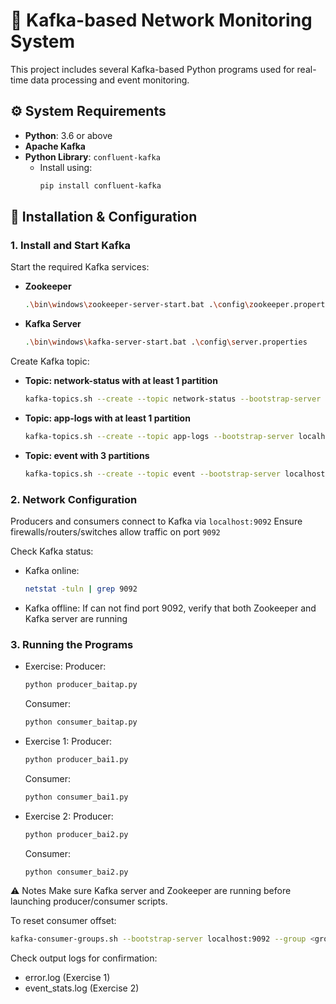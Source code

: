 # 📡 Kafka-based Network Monitoring System

This project includes several Kafka-based Python programs used for real-time data processing and event monitoring.

## ⚙️ System Requirements

- **Python**: 3.6 or above
- **Apache Kafka**
- **Python Library**: `confluent-kafka`
  - Install using:
    ```bash
    pip install confluent-kafka
    ```

## 🔧 Installation & Configuration

### 1. Install and Start Kafka

Start the required Kafka services:

- **Zookeeper**
  ```bash
  .\bin\windows\zookeeper-server-start.bat .\config\zookeeper.properties
  ```
- **Kafka Server**
  ```bash
  .\bin\windows\kafka-server-start.bat .\config\server.properties
  ```

Create Kafka topic:

- **Topic: network-status with at least 1 partition**
  ```bash
  kafka-topics.sh --create --topic network-status --bootstrap-server localhost:9092 --partitions 1 --replication-factor 1
  ```
- **Topic: app-logs with at least 1 partition**
  ```bash
  kafka-topics.sh --create --topic app-logs --bootstrap-server localhost:9092 --partitions 1 --replication-factor 1
  ```
- **Topic: event with 3 partitions**
  ```bash
  kafka-topics.sh --create --topic event --bootstrap-server localhost:9092 --partitions 3 --replication-factor 1
  ```

### 2. Network Configuration

Producers and consumers connect to Kafka via `localhost:9092`
Ensure firewalls/routers/switches allow traffic on port `9092`

Check Kafka status:

- Kafka online:
  ```bash
  netstat -tuln | grep 9092
  ```
- Kafka offline:
  If can not find port 9092, verify that both Zookeeper and Kafka server are running

### 3. Running the Programs

- Exercise:
  Producer:
  ```bash
  python producer_baitap.py
  ```
  Consumer:
  ```bash
  python consumer_baitap.py
  ```
- Exercise 1:
  Producer:
  ```bash
  python producer_bai1.py
  ```
  Consumer:
  ```bash
  python consumer_bai1.py
  ```
- Exercise 2:
  Producer:
  ```bash
  python producer_bai2.py
  ```
  Consumer:
  ```bash
  python consumer_bai2.py
  ```

⚠️ Notes
Make sure Kafka server and Zookeeper are running before launching producer/consumer scripts.

To reset consumer offset:

```bash
kafka-consumer-groups.sh --bootstrap-server localhost:9092 --group <group-id> --reset-offsets --to-earliest --execute --topic <topic>
```

Check output logs for confirmation:

- error.log (Exercise 1)
- event_stats.log (Exercise 2)
